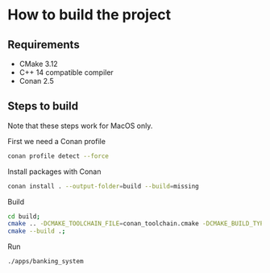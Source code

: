# How to build the project

## Requirements
- CMake 3.12
- C++ 14 compatible compiler
- Conan 2.5

## Steps to build
Note that these steps work for MacOS only.

First we need a Conan profile 
```bash
conan profile detect --force
```
Install packages with Conan
```bash
conan install . --output-folder=build --build=missing
```
Build
```bash
cd build;
cmake .. -DCMAKE_TOOLCHAIN_FILE=conan_toolchain.cmake -DCMAKE_BUILD_TYPE=Release -GNinja;
cmake --build .;
```
Run
```bash
./apps/banking_system
```

